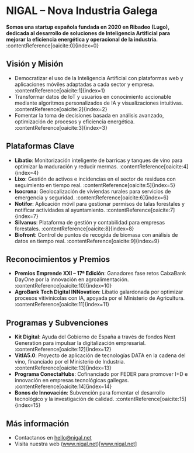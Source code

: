 # NIGAL – Nova Industria Galega

**Somos una startup española fundada en 2020 en Ribadeo (Lugo), dedicada al desarrollo de soluciones de Inteligencia Artificial para mejorar la eficiencia energética y operacional de la industria.** :contentReference[oaicite:0]{index=0}

## Visión y Misión

- Democratizar el uso de la Inteligencia Artificial con plataformas web y aplicaciones móviles adaptadas a cada sector y empresa. :contentReference[oaicite:1]{index=1}  
- Transformar datos de IoT y usuarios en conocimiento accionable mediante algoritmos personalizados de IA y visualizaciones intuitivas. :contentReference[oaicite:2]{index=2}  
- Fomentar la toma de decisiones basada en análisis avanzado, optimización de procesos y eficiencia energética. :contentReference[oaicite:3]{index=3}  

## Plataformas Clave

- **Libatio**: Monitorización inteligente de barricas y tanques de vino para optimizar la maduración y reducir mermas. :contentReference[oaicite:4]{index=4}  
- **Lixo**: Gestión de activos e incidencias en el sector de residuos con seguimiento en tiempo real. :contentReference[oaicite:5]{index=5}  
- **Isocrona**: Geolocalización de viviendas rurales para servicios de emergencia y seguridad. :contentReference[oaicite:6]{index=6}  
- **Notifor**: Aplicación móvil para gestionar permisos de talas forestales y notificar actividades al ayuntamiento. :contentReference[oaicite:7]{index=7}  
- **Silvanus**: Plataforma de gestión y contabilidad para empresas forestales. :contentReference[oaicite:8]{index=8}  
- **Biofront**: Control de puntos de recogida de biomasa con análisis de datos en tiempo real. :contentReference[oaicite:9]{index=9}  

## Reconocimientos y Premios

- **Premios Emprende XXI – 17ª Edición**: Ganadores fase retos CaixaBank DayOne por la innovación en agroalimentación. :contentReference[oaicite:10]{index=10}  
- **AgroBank Tech Digital INNovation**: Libatio galardonada por optimizar procesos vitivinícolas con IA, apoyada por el Ministerio de Agricultura. :contentReference[oaicite:11]{index=11}  

## Programas y Subvenciones

- **Kit Digital**: Ayuda del Gobierno de España a través de fondos Next Generation para impulsar la digitalización empresarial. :contentReference[oaicite:12]{index=12}  
- **VitIA5.0**: Proyecto de aplicación de tecnologías DATA en la cadena del vino, financiado por el Ministerio de Industria. :contentReference[oaicite:13]{index=13}  
- **Programa ConectaHubs**: Cofinanciado por FEDER para promover I+D e innovación en empresas tecnológicas gallegas. :contentReference[oaicite:14]{index=14}  
- **Bonos de Innovación**: Subvención para fomentar el desarrollo tecnológico y la investigación de calidad. :contentReference[oaicite:15]{index=15}  

## Más información

- Contactanos en hello@nigal.net
- Visita nuestra web (www.nigal.net)[www.nigal.net]
